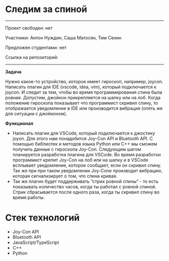 # Следим за спиной

---

Проект свободен: нет

Участники: Антон Нуждин, Саша Матосян, Тим Сенин

Предложен студентами: нет

Ссылка на репозиторий:

---

**Задача**

Нужно какое-то устройство, которое имеет гироскоп, например, joycon. Написать плагин для IDE (vscode, idea, vim), который подключается к joycon.
И следит за тем, чтобы во время программирования стина была ровная. Допустим, джойкон прикрепляется на шапку или на лоб. Когда положение гироскопа показывает
что программист скривил спину, то отображается уведомление в IDE или производится вибрация (опять же для ситуации с джойконом).

**Функционал**

* Написать плагин для VSCode, который подключается к джостику joyon. Для
этого нам понадобится Joy-Con API и Bluetooth API. С помощью библиотек и
методов языка Python или C++ мы сможем получить данные с гироскопа
Joy-Con.
Следующим шагом планируется разработка плагина для VSCode. Во время
разработки программист крепит Joy-Con на лоб или на шапку и в VSCode
всплывает уведомление, которое сообщает, если он скривил спину. Так же при
при таком уведомлении Joy-Cone производит вибрацию, которая сигнализирует
о том, что спина кривая.
* Так же плагин будет поддерживать “стрик ровной спины” - то есть
показывать количество часов, когда ты работал с ровной спиной. Стрик
сбрасывается после одного раза, когда ты скривил спину во время работы.

# Стек технологий
* Joy-Con API
* Bluetooth API
* JavaScript/TypeScript
* C++
* Python

